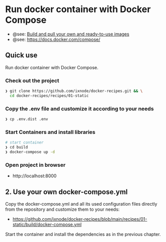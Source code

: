 # Run docker container with Docker Compose

* @see: [Build and pull your own and ready-to-use images](../README.md)
* @see: https://docs.docker.com/compose/

## Quick use

Run docker container with Docker Compose.

### Check out the project

```bash
❯ git clone https://github.com/ixnode/docker-recipes.git && \
  cd docker-recipes/recipes/01-static
```

### Copy the .env file and customize it according to your needs

```bash
❯ cp .env.dist .env
```

### Start Containers and install libraries

```bash
# start container
❯ cd build
❯ docker-compose up -d
```

### Open project in browser

* http://localhost:8000

## 2. Use your own docker-compose.yml

Copy the docker-compose.yml and all its used configuration files directly
from the repository and customize them to your needs:

* https://github.com/ixnode/docker-recipes/blob/main/recipes/01-static/build/docker-compose.yml

Start the container and install the dependencies as in the previous chapter.
